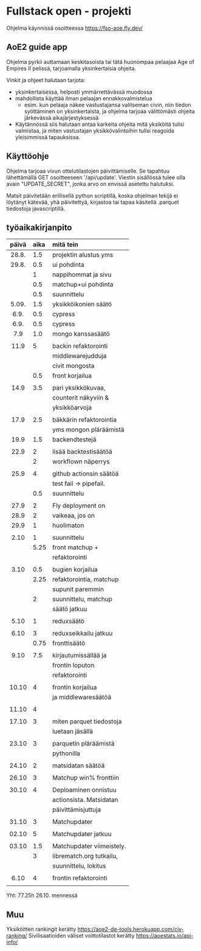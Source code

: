 # Fullstack open - projekti

Ohjelma käynnissä osoitteessa https://fso-aoe.fly.dev/

## AoE2 guide app

Ohjelma pyrkii auttamaan keskitasoista tai tätä huonompaa pelaajaa Age of Empires II pelissä, tarjoamalla yksinkertaisia ohjeita.

Vinkit ja ohjeet halutaan tarjota:

- yksinkertaisessa, helposti ymmärrettävässä muodossa
- mahdollista käyttää ilman pelaajan ennakkovalmistelua
  - esim. kun pelaaja näkee vastustajansa valitseman civin, niin tiedon syöttäminen on yksinkertaista, ja ohjelma tarjoaa välittömästi ohjeita järkevässä aikajärjestyksessä
- Käytännössä siis halutaan antaa karkeita ohjeita mitä yksiköitä tulisi valmistaa, ja miten vastustajan yksikkövalintoihin tulisi reagoida yleisimmissä tapauksissa.

## Käyttöohje

Ohjelma tarjoaa vivun ottelutilastojen päivittämiselle. Se tapahtuu lähettämällä GET osoitteeseen '/api/update'. Viestin sisällössä tulee olla avain "UPDATE_SECRET", jonka arvo on envissä asetettu halutuksi.

Matsit päivitetään erillisellä python scriptillä, koska ohjelman tekijä ei löytänyt kätevää, yhä päivitettyä, kirjastoa tai tapaa käsitellä .parquet tiedostoja javascriptillä.

## työaikakirjanpito

| päivä | aika | mitä tein                 |
| :---: | :--- | :------------------------ |
| 28.8. | 1.5  | projektin alustus yms     |
| 29.8. | 0.5  | ui pohdinta               |
|       | 1    | nappihommat ja sivu       |
|       | 0.5  | matchup+ui pohdinta       |
|       | 0.5  | suunnittelu               |
| 5.09. | 1.5  | yksikköikonien säätö      |
| 6.9.  | 0.5  | cypress                   |
| 6.9.  | 0.5  | cypress                   |
|  7.9  | 1.0  | mongo kanssasäätö         |
|       |      |                           |
| 11.9  | 5    | backin refaktorointi      |
|       |      | middlewarejudduja         |
|       |      | civit mongosta            |
|       | 0.5  | front korjailua           |
|       |      |                           |
| 14.9  | 3.5  | pari yksikkökuvaa,        |
|       |      | counterit näkyviin &      |
|       |      | yksikköarvoja             |
|       |      |                           |
| 17.9  | 2.5  | bäkkärin refaktorointia   |
|       |      | yms mongon pläräämistä    |
| 19.9  | 1.5  | backendtestejä            |
|       |      |                           |
| 22.9  | 2    | lisää backtestisäätöä     |
|       | 2    | workflown näperrys        |
|       |      |                           |
| 25.9  | 4    | github actionsin säätöä   |
|       |      | test fail -> pipefail.    |
|       | 0.5  | suunnittelu               |
|       |      |                           |
| 27.9  | 2    | Fly deployment on         |
| 28.9  | 2    | vaikeaa, jos on           |
| 29.9  | 1    | huolimaton                |
|       |      |                           |
| 2.10  | 1    | suunnittelu               |
|       | 5.25 | front matchup +           |
|       |      | refaktorointi             |
|       |      |                           |
| 3.10  | 0.5  | bugien korjailua          |
|       | 2.25 | refaktorointia, matchup   |
|       |      | supunit paremmin          |
|       | 2    | suunnittelu, matchup      |
|       |      | säätö jatkuu              |
|       |      |                           |
| 5.10  | 1    | reduxsäätö                |
|       |      |                           |
| 6.10  | 3    | reduxseikkailu jatkuu     |
|       | 0.75 | fronttisäätö              |
|       |      |                           |
| 9.10  | 7.5  | kirjautumissällää ja      |
|       |      | frontin loputon           |
|       |      | refaktorointi             |
|       |      |                           |
| 10.10 | 4    | frontin korjailua         |
|       |      | ja middlewaresäätöä       |
|       |      |                           |
| 11.10 | 4    |                           |
|       |      |                           |
| 17.10 | 3    | miten parquet tiedostoja  |
|       |      | luetaan jäsällä           |
|       |      |                           |
| 23.10 | 3    | parquetin pläräämistä     |
|       |      | pythonilla                |
|       |      |                           |
| 24.10 | 2    | matsidatan säätöä         |
|       |      |                           |
| 26.10 | 3    | Matchup win% fronttiin    |
|       |      |                           |
| 30.10 | 4    | Deploaminen onnistuu      |
|       |      | actionsista. Matsidatan   |
|       |      | päivittämisjuttuja        |
|       |      |                           |
| 31.10 | 3    | Matchupdater              |
|       |      |                           |
| 02.10 | 5    | Matchupdater jatkuu       |
|       |      |                           |
| 03.10 | 1.5  | Matchupdater viimeistely. |
|       | 3    | librematch.org tutkailu,  |
|       |      | suunnittelu, lokitus      |
|       |      |                           |
| 6.10  | 4    | frontin refaktorointi     |
|       |      |                           |

Yht: 77.25h 26.10. mennessä

## Muu

Yksiköitten rankingit kerätty https://aoe2-de-tools.herokuapp.com/civ-ranking/
Sivilisaatioiden väliset voittotilastot kerätty https://aoestats.io/api-info/
